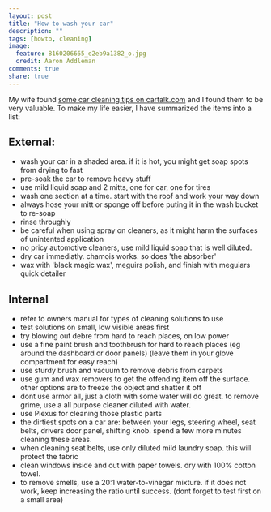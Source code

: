 ```yaml
---
layout: post
title: "How to wash your car"
description: ""
tags: [howto, cleaning]
image:
  feature: 8160206665_e2eb9a1382_o.jpg
  credit: Aaron Addleman
comments: true
share: true
---
```



My wife found <a href="http://cartalk.com/content/features/detailing/">some car cleaning tips on cartalk.com</a> and I found them to be very valuable. To make my life easier, I have summarized the items into a list:

## External:
* wash your car in a shaded area. if it is hot, you might get soap spots from drying to fast
* pre-soak the car to remove heavy stuff
* use mild liquid soap and 2 mitts, one for car, one for tires
* wash one section at a time. start with the roof and work your way down
* always hose your mitt or sponge off before puting it in the wash bucket to re-soap
* rinse throughly
* be careful when using spray on cleaners, as it might harm the surfaces of unintented application
* no pricy automotive cleaners, use mild liquid soap that is well diluted.
* dry car immediatly. chamois works. so does 'the absorber'
* wax with 'black magic wax', meguirs polish, and finish with meguiars quick detailer

## Internal
* refer to owners manual for types of cleaning solutions to use
* test solutions on small, low visible areas first
* try blowing out debre from hard to reach places, on low power
* use a fine paint brush and toothbrush for hard to reach places (eg around the dashboard or door panels) (leave them in your glove compartment for easy reach)
* use sturdy brush and vacuum to remove debris from carpets
* use gum and wax removers to get the offending item off the surface. other options are to freeze the object and shatter it off
* dont use armor all, just a cloth with some water will do great. to remove grime, use a all purpose cleaner diluted with water.
* use Plexus for cleaning those plastic parts
* the dirtiest spots on a car are: between your legs, steering wheel, seat belts, drivers door panel, shifting knob. spend a few more minutes cleaning these areas.
* when cleaning seat belts, use only diluted mild laundry soap. this will protect the fabric
* clean windows inside and out with paper towels. dry with 100% cotton towel.
* to remove smells, use a 20:1 water-to-vinegar mixture. if it does not work, keep increasing the ratio until success. (dont forget to test first on a small area)
